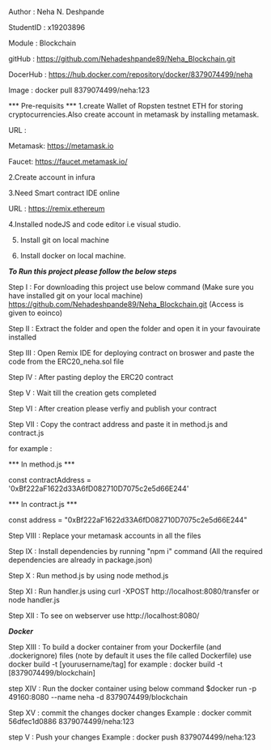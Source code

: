 Author : Neha N. Deshpande


StudentID : x19203896


Module : Blockchain


gitHub : https://github.com/Nehadeshpande89/Neha_Blockchain.git 

DocerHub : https://hub.docker.com/repository/docker/8379074499/neha 

Image : docker pull 8379074499/neha:123



*** Pre-requisits ***
1.create Wallet of Ropsten testnet ETH for storing cryptocurrencies.Also create account in metamask by installing metamask.

URL : 

Metamask: https://metamask.io

Faucet: https://faucet.metamask.io/


2.Create account in infura 

3.Need Smart contract IDE online

URL :
 https://remix.ethereum

 4.Installed nodeJS and code editor i.e visual studio.

 5. Install git on local machine

 6. Install docker on local machine.

***To Run this project please follow the below steps***

Step I : 
For downloading this project use below command (Make sure you have installed git on your local machine)
https://github.com/Nehadeshpande89/Neha_Blockchain.git (Access is given to eoinco)

Step II : 
Extract the folder and open the folder and open it in your favouirate installed

Step III : 
Open Remix IDE for deploying contract on broswer and paste the code from the ERC20_neha.sol file

Step IV : After pasting deploy the ERC20 contract

Step V : Wait till the creation gets completed 

Step VI : After creation please verfiy and publish your contract

Step VII : Copy the contract address and paste it in method.js and contract.js

for example :

*** In method.js ***

const contractAddress = '0xBf222aF1622d33A6fD082710D7075c2e5d66E244'


*** In contract.js ***

const address = "0xBf222aF1622d33A6fD082710D7075c2e5d66E244"


Step VIII : Replace your metamask accounts in all the files


Step IX : Install dependencies by running "npm i" command (All the required dependencies are already in package.json)


Step X : Run method.js by using node method.js


Step XI : Run handler.js using curl -XPOST http://localhost:8080/transfer or node handler.js


Step XII : To see on webserver use http://localhost:8080/

***Docker***

Step XIII : To build a docker container from your Dockerfile (and .dockerignore) files (note by default it uses the file called Dockerfile) use
docker build -t [yourusername/tag] 
for example : docker build -t [8379074499/blockchain] 

step XIV : Run the docker container using below command
$docker run -p 49160:8080 --name neha -d 8379074499/blockchain

Step XV  : commit the changes docker changes
Example : 
 docker commit 56dfec1d0886 8379074499/neha:123

step V : Push your changes 
Example : 
docker push 8379074499/neha:123
